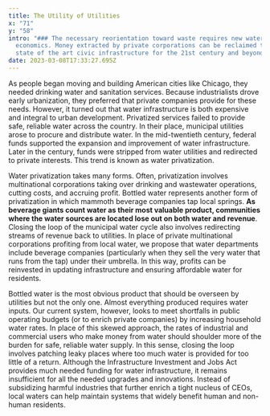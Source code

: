 ```yaml
---
title: The Utility of Utilities
x: "71"
y: "58"
intro: "### The necessary reorientation toward waste requires new water
  economics. Money extracted by private corporations can be reclaimed to build
  state of the art civic infrastructure for the 21st century and beyond."
date: 2023-03-08T17:33:27.695Z
---
```

As people began moving and building American cities like Chicago, they needed drinking water and sanitation services. Because industrialists drove early urbanization, they preferred that private companies provide for these needs. However, it turned out that water infrastructure is both expensive and integral to urban development. Privatized services failed to provide safe, reliable water across the country. In their place, municipal utilities arose to procure and distribute water. In the mid-twentieth century, federal funds supported the expansion and improvement of water infrastructure. Later in the century, funds were stripped from water utilities and redirected to private interests. This trend is known as water privatization.

Water privatization takes many forms. Often, privatization involves multinational corporations taking over drinking and wastewater operations, cutting costs, and accruing profit. Bottled water represents another form of privatization in which mammoth beverage companies tap local springs. **As beverage giants count water as their most valuable product, communities where the water sources are located lose out on both water and revenue**. Closing the loop of the municipal water cycle also involves redirecting streams of revenue back to utilities. In place of private multinational corporations profiting from local water, we propose that water departments include beverage companies (particularly when they sell the very water that runs from the tap) under their umbrella. In this way, profits can be reinvested in updating infrastructure and ensuring affordable water for residents.

Bottled water is the most obvious product that should be overseen by utilities but not the only one. Almost everything produced requires water inputs. Our current system, however, looks to meet shortfalls in public operating budgets (or to enrich private companies) by increasing household water rates. In place of this skewed approach, the rates of industrial and commercial users who make money from water should shoulder more of the burden for safe, reliable water supply. In this sense, closing the loop involves patching leaky places where too much water is provided for too little of a return. Although the Infrastructure Investment and Jobs Act provides much needed funding for water infrastructure, it remains insufficient for all the needed upgrades and innovations. Instead of subsidizing harmful industries that further enrich a tight nucleus of CEOs, local waters can help maintain systems that widely benefit human and non-human residents.
